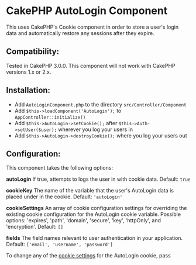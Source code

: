 CakePHP AutoLogin Component
===========================

This uses CakePHP's Cookie component in order to store a user's login data and automatically restore any sessions after they expire.

Compatibility:
--------------

Tested in CakePHP 3.0.0. This component will not work with CakePHP versions 1.x or 2.x.

Installation:
-------------

 - Add `AutoLoginComponent.php` to the directory `src/Controller/Component`
 - Add `$this->loadComponent('AutoLogin');` to `AppController::initialize()`
 - Add `$this->AutoLogin->setCookie();` after `$this->Auth->setUser($user);` wherever you log your users in
 - Add `$this->AutoLogin->destroyCookie();` where you log your users out

Configuration:
--------------

This component takes the following options:

**autoLogin**
If true, attempts to logs the user in with cookie data. Default: `true`

**cookieKey**
The name of the variable that the user's AutoLogin data is placed under in the cookie. Default: `'autoLogin'`

**cookieSettings**
An array of cookie configuration settings for overriding the existing cookie configuration for the AutoLogin cookie variable. Possible options: 'expires', 'path', 'domain', 'secure', 'key', 'httpOnly', and 'encryption'. Default: `[]`

**fields**
The field names relevant to user authentication in your application. Default: `['email', 'username', 'password']`

To change any of the [cookie settings](http://book.cakephp.org/3.0/en/controllers/components/cookie.html#configuring-cookies) for the AutoLogin cookie, pass
